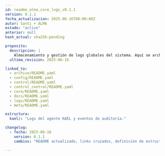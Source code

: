 ```yaml
---
id: readme_alma_core_logs_v0.1.1
version: 0.1.1
fecha_actualizacion: 2025-06-16T00:00:00Z
autor: Santi + ALMA
estado: "activo"
anterior: null
hash_actual: sha256:pending

proposito:
  descripcion: |
    Almacenamiento y gestión de logs globales del sistema. Aquí se archivan registros de eventos de alto nivel y logs críticos de agentes o procesos.
  ultima_revision: 2025-06-16

linked_to:
  - archivo/README.yaml
  - config/README.yaml
  - control/README.yaml
  - control_central/README.yaml
  - core/README.yaml
  - docs/README.yaml
  - logs/README.yaml
  - meta/README.yaml

estructura:
  kael/: "Logs del agente KAEL y eventos de auditoría."

changelog:
  - fecha: 2025-06-16
    version: 0.1.1
    cambios: "README actualizado, links cruzados, definición de estructura y lógica de logs."

---
```


